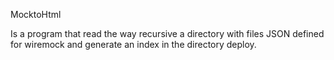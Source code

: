 MocktoHtml

Is a program that read the way recursive a directory with files JSON defined for wiremock and generate an index 
in the directory deploy. 

